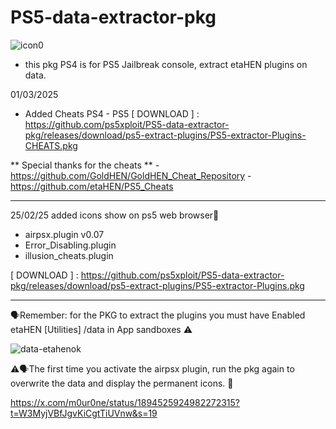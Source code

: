 # PS5-data-extractor-pkg  
 ![icon0](https://github.com/user-attachments/assets/f76b5e05-d3f3-4c68-82d0-18442e7fff6b)

- this pkg PS4 is for PS5 Jailbreak console, extract etaHEN plugins on data.

01/03/2025
- Added Cheats PS4 - PS5
 [ DOWNLOAD ] : https://github.com/ps5xploit/PS5-data-extractor-pkg/releases/download/ps5-extract-plugins/PS5-extractor-Plugins-CHEATS.pkg

** Special thanks for the cheats ** 
-https://github.com/GoldHEN/GoldHEN_Cheat_Repository
-https://github.com/etaHEN/PS5_Cheats

-----------------------------------------------

25/02/25 added icons show on ps5 web browser🎨

 - airpsx.plugin  v0.07
 - Error_Disabling.plugin
 - illusion_cheats.plugin

 [ DOWNLOAD ] : https://github.com/ps5xploit/PS5-data-extractor-pkg/releases/download/ps5-extract-plugins/PS5-extractor-Plugins.pkg

-----------------------------------------------

🗣Remember: for the PKG to extract the plugins you must have Enabled etaHEN [Utilities]  /data in App sandboxes ⚠️

![data-etahenok](https://github.com/user-attachments/assets/0e8e5ce3-fec4-4e26-9cfb-4cd6a9e2a02a)

⚠️🗣The first time you activate the airpsx plugin, run the pkg again to overwrite the data and display the permanent icons. 🎨

https://x.com/m0ur0ne/status/1894525924982272315?t=W3MyjVBfJgvKiCgtTiUVnw&s=19
